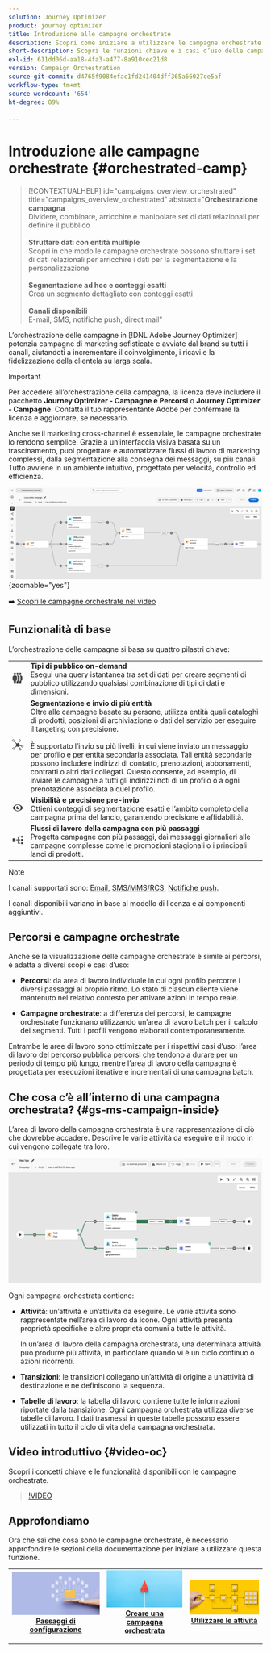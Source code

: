 ```yaml
---
solution: Journey Optimizer
product: journey optimizer
title: Introduzione alle campagne orchestrate
description: Scopri come iniziare a utilizzare le campagne orchestrate
short-description: Scopri le funzioni chiave e i casi d’uso delle campagne orchestrate.
exl-id: 611dd06d-aa18-4fa3-a477-8a910cec21d8
version: Campaign Orchestration
source-git-commit: d4765f9084efac1fd241404dff365a66027ce5af
workflow-type: tm+mt
source-wordcount: '654'
ht-degree: 89%

---
```



# Introduzione alle campagne orchestrate {#orchestrated-camp}

>[!CONTEXTUALHELP]
>id="campaigns_overview_orchestrated"
>title="campaigns_overview_orchestrated"
>abstract="<b>Orchestrazione campagna</b><br/>Dividere, combinare, arricchire e manipolare set di dati relazionali per definire il pubblico<br/><br/> <b>Sfruttare dati con entità multiple</b><br/>Scopri in che modo le campagne orchestrate possono sfruttare i set di dati relazionali per arricchire i dati per la segmentazione e la personalizzazione<br/><br/><b>Segmentazione ad hoc e conteggi esatti</b><br/>Crea un segmento dettagliato con conteggi esatti<br/><br/><b>Canali disponibili</b><br/>E-mail, SMS, notifiche push, direct mail"

L’orchestrazione delle campagne in [!DNL Adobe Journey Optimizer] potenzia campagne di marketing sofisticate e avviate dal brand su tutti i canali, aiutandoti a incrementare il coinvolgimento, i ricavi e la fidelizzazione della clientela su larga scala.

>[!IMPORTANT]
>
>Per accedere all’orchestrazione della campagna, la licenza deve includere il pacchetto **Journey Optimizer - Campagne e Percorsi** o **Journey Optimizer - Campagne**. Contatta il tuo rappresentante Adobe per confermare la licenza e aggiornare, se necessario.

Anche se il marketing cross-channel è essenziale, le campagne orchestrate lo rendono semplice. Grazie a un’interfaccia visiva basata su un trascinamento, puoi progettare e automatizzare flussi di lavoro di marketing complessi, dalla segmentazione alla consegna dei messaggi, su più canali. Tutto avviene in un ambiente intuitivo, progettato per velocità, controllo ed efficienza.

![](assets/canvas-example-diagram.png){zoomable="yes"}

➡️ [Scopri le campagne orchestrate nel video](#video-oc)

## Funzionalità di base

L’orchestrazione delle campagne si basa su quattro pilastri chiave:

<table style="table-layout:auto">
<tr style="border: 0;">
<td><img alt="Tipi di pubblico on-demand" src="assets/do-not-localize/icon-audience.svg" width="150px"></a></td><td><b>Tipi di pubblico on-demand</b><br/>Esegui una query istantanea tra set di dati per creare segmenti di pubblico utilizzando qualsiasi combinazione di tipi di dati e dimensioni.</td></tr>
<tr style="border: 0;">
<td><img alt="Segmentazione e invio di più entità" src="assets/do-not-localize/icon-entity.svg" width="150px"></a></td><td><b>Segmentazione e invio di più entità</b><br/>Oltre alle campagne basate su persone, utilizza entità quali cataloghi di prodotti, posizioni di archiviazione o dati del servizio per eseguire il targeting con precisione.<br/><br/>
È supportato l’invio su più livelli, in cui viene inviato un messaggio per profilo e per entità secondaria associata. Tali entità secondarie possono includere indirizzi di contatto, prenotazioni, abbonamenti, contratti o altri dati collegati. Questo consente, ad esempio, di inviare le campagne a tutti gli indirizzi noti di un profilo o a ogni prenotazione associata a quel profilo.</td></tr>
<tr style="border: 0;">
<td><img alt="Visibilità e precisione pre-invio" src="assets/do-not-localize/icon-visibility.svg" width="150px"></a></td><td><b>Visibilità e precisione pre-invio</b><br/>Ottieni conteggi di segmentazione esatti e l’ambito completo della campagna prima del lancio, garantendo precisione e affidabilità.</td></tr>
<tr style="border: 0;">
<td><img alt="Flussi di lavoro della campagna con più passaggi" src="assets/do-not-localize/icon-multistep.svg" width="150px"></a></td><td><b>Flussi di lavoro della campagna con più passaggi</b><br/>Progetta campagne con più passaggi, dai messaggi giornalieri alle campagne complesse come le promozioni stagionali o i principali lanci di prodotti.</td></tr>
</table>


>[!NOTE]
>
>I canali supportati sono: [Email](../email/get-started-email.md), [SMS/MMS/RCS](../sms/get-started-sms.md), [Notifiche push](../push/get-started-push.md).
>
>I canali disponibili variano in base al modello di licenza e ai componenti aggiuntivi.

## Percorsi e campagne orchestrate

Anche se la visualizzazione delle campagne orchestrate è simile ai percorsi, è adatta a diversi scopi e casi d’uso:

* **Percorsi**: da area di lavoro individuale in cui ogni profilo percorre i diversi passaggi al proprio ritmo. Lo stato di ciascun cliente viene mantenuto nel relativo contesto per attivare azioni in tempo reale.

* **Campagne orchestrate**: a differenza dei percorsi, le campagne orchestrate funzionano utilizzando un’area di lavoro batch per il calcolo dei segmenti. Tutti i profili vengono elaborati contemporaneamente.

Entrambe le aree di lavoro sono ottimizzate per i rispettivi casi d’uso: l’area di lavoro del percorso pubblica percorsi che tendono a durare per un periodo di tempo più lungo, mentre l’area di lavoro della campagna è progettata per esecuzioni iterative e incrementali di una campagna batch.

## Che cosa c’è all’interno di una campagna orchestrata? {#gs-ms-campaign-inside}

L’area di lavoro della campagna orchestrata è una rappresentazione di ciò che dovrebbe accadere. Descrive le varie attività da eseguire e il modo in cui vengono collegate tra loro.

![immagine che mostra un’area di lavoro della campagna orchestrata](assets/canvas-example.png)

Ogni campagna orchestrata contiene:

* **Attività**: un’attività è un’attività da eseguire. Le varie attività sono rappresentate nell’area di lavoro da icone. Ogni attività presenta proprietà specifiche e altre proprietà comuni a tutte le attività.

  In un’area di lavoro della campagna orchestrata, una determinata attività può produrre più attività, in particolare quando vi è un ciclo continuo o azioni ricorrenti.

* **Transizioni**: le transizioni collegano un’attività di origine a un’attività di destinazione e ne definiscono la sequenza.

* **Tabelle di lavoro**: la tabella di lavoro contiene tutte le informazioni riportate dalla transizione. Ogni campagna orchestrata utilizza diverse tabelle di lavoro. I dati trasmessi in queste tabelle possono essere utilizzati in tutto il ciclo di vita della campagna orchestrata.


## Video introduttivo {#video-oc}

Scopri i concetti chiave e le funzionalità disponibili con le campagne orchestrate.


>[!VIDEO](https://video.tv.adobe.com/v/3471538/?learn=on&enablevpops)


## Approfondiamo

Ora che sai che cosa sono le campagne orchestrate, è necessario approfondire le sezioni della documentazione per iniziare a utilizzare questa funzione.

<table><tr style="border: 0; text-align: center;">
<td>
<a href="gs-campaign-creation.md">
<img alt="Accedere e gestire le campagne" src="assets/do-not-localize/workflow-access.jpeg">
</a>
<div>
<a href="gs-campaign-creation.md"><strong>Passaggi di configurazione</strong></a>
</div>
<p>
</td>
<td>
<a href="create-orchestrated-campaign.md">
<img alt="Lead" src="assets/do-not-localize/workflow-create.jpeg">
</a>
<div><a href="create-orchestrated-campaign.md"><strong>Creare una campagna orchestrata</strong>
</div>
<p>
</td>
<td>
<a href="activities/about-activities.md">
<img alt="Non frequente" src="assets/do-not-localize/workflow-activities.jpeg">
</a>
<div>
<a href="activities/about-activities.md"><strong>Utilizzare le attività</strong></a>
</div>
<p></td>
</tr></table>
